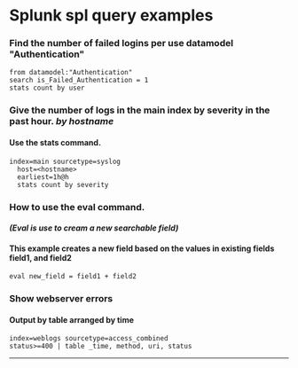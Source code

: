 # Splunk spl query examples

### Find the number of failed logins per use datamodel "Authentication"

```spl
from datamodel:"Authentication" 
search is_Failed_Authentication = 1
stats count by user
```

### Give the number of logs in the main index by severity in the past hour. _by hostname_


#### Use the stats command.

```spl
index=main sourcetype=syslog
  host=<hostname>
  earliest=1h@h
  stats count by severity
```


### How to use the eval command.  
#### _(Eval is use to cream a new searchable field)_

#### This example creates a new field based on the values in existing fields field1, and field2

```spl
eval new_field = field1 + field2
```


### Show webserver errors  

#### Output by table arranged by time 

```spl
index=weblogs sourcetype=access_combined 
status>=400 | table _time, method, uri, status
```


---

